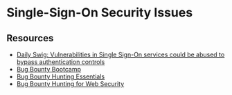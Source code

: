 # Single-Sign-On Security Issues


## Resources

* [Daily Swig: Vulnerabilities in Single Sign-On services could be abused to bypass authentication controls](https://portswigger.net/daily-swig/vulnerabilities-in-single-sign-on-services-could-be-abused-to-bypass-authentication-controls)
* [Bug Bounty Bootcamp](https://nostarch.com/bug-bounty-bootcamp)
* [Bug Bounty Hunting Essentials](https://www.packtpub.com/product/bug-bounty-hunting-essentials/9781788626897)
* [Bug Bounty Hunting for Web Security](https://link.springer.com/book/10.1007/978-1-4842-5391-5)


